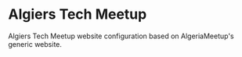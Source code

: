 Algiers Tech Meetup
===================

Algiers Tech Meetup website configuration based on AlgeriaMeetup's generic website.
